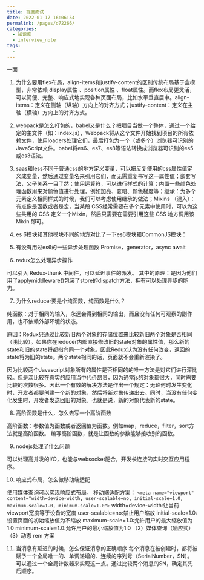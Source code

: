 ```yaml
---
title: 百度面试
date: 2022-01-17 16:06:54
permalink: /pages/d72266/
categories:
  - 知识库
  - interview_note
tags:
  - 
---
```




一面
1. 为什么要用flex布局，align-items和justify-content的区别传统布局基于盒模型，非常依赖 display属性 、position属性 、float属性。而flex布局更灵活，可以简便、完整、响应式地实现各种页面布局，比如水平垂直居中。align-items：定义在侧轴（纵轴）方向上的对齐方式；justify-content：定义在主轴（横轴）方向上的对齐方式。

2. webpack是怎么打包的，babel又是什么？把项目当做一个整体，通过一个给定的主文件（如：index.js），Webpack将从这个文件开始找到项目的所有依赖文件，使用loaders处理它们，最后打包为一个（或多个）浏览器可识别的JavaScript文件。babel将es6、es7、es8等语法转换成浏览器可识别的es5或es3语法。

3. saas和less不同于普通css的地方定义变量，可以把反复使用的css属性值定义成变量，然后通过变量名来引用它们，而无需重复书写这一属性值；嵌套写法，父子关系一目了然；使用运算符，可以进行样式的计算；内置一些颜色处理函数用来对颜色值进行处理，例如加亮、变暗、颜色梯度等；继承：为多个元素定义相同样式的时候，我们可以考虑使用继承的做法；Mixins （混入）：有点像是函数或者是宏，当某段 CSS经常需要在多个元素中使用时，可以为这些共用的 CSS 定义一个Mixin，然后只需要在需要引用这些 CSS 地方调用该 Mixin 即可。

4. es 6模块和其他模块不同的地方对比了一下es6模块和CommonJS模块：

5. 有没有用过es6的一些异步处理函数
   Promise，generator，async await

6. redux怎么处理异步操作

可以引入 Redux-thunk 中间件，可以延迟事件的派发。
其中的原理：是因为他们用了applymiddleware()包装了store的dispatch方法，拥有可以处理异步的能力。

7. 为什么reducer要是个纯函数，纯函数是什么？

纯函数：对于相同的输入，永远会得到相同的输出，而且没有任何可观察的副作用，也不依赖外部环境的状态。

原因：Redux只通过比较新旧两个对象的存储位置来比较新旧两个对象是否相同（浅比较）。如果你在reducer内部直接修改旧的state对象的属性值，那么新的state和旧的state将都指向同一个对象。因此Redux认为没有任何改变，返回的state将为旧的state。两个state相同的话，页面就不会重新渲染了。

因为比较两个Javascript对象所有的属性是否相同的的唯一方法是对它们进行深比较。但是深比较在真实的应用当中代价昂贵，因为通常js的对象都很大，同时需要比较的次数很多。因此一个有效的解决方法是作出一个规定：无论何时发生变化时，开发者都要创建一个新的对象，然后将新对象传递出去。同时，当没有任何变化发生时，开发者发送回旧的对象。也就是说，新的对象代表新的state。

8. 高阶函数是什么，怎么去写一个高阶函数

高阶函数：参数值为函数或者返回值为函数。例如map，reduce，filter，sort方法就是高阶函数。
编写高阶函数，就是让函数的参数能够接收别的函数。

9. nodejs处理了什么问题

可以处理高并发的I/O，也能与websocket配合，开发长连接的实时交互应用程序。

10. 响应式布局，怎么做移动端适配

使用媒体查询可以实现响应式布局。
移动端适配方案：
`<meta name="viewport" content="width=device-width, user-scalable=no, initial-scale=1.0, maximum-scale=1.0, minimum-scale=1.0">`
width=device-width:让当前viewport宽度等于设备的宽度
user-scalable=no:禁止用户缩放
initial-scale=1.0: 设置页面的初始缩放值为不缩放
maximum-scale=1.0:允许用户的最大缩放值为1.0
minimum-scale=1.0:允许用户的最小缩放值为1.0
（2）媒体查询（响应式）
（3）动态 rem 方案

11. 当消息有延迟的时候，怎么保证消息的正确顺序
每个消息在被创建时，都将被赋予一个全局唯一的、单调递增的、连续的序列号（SerialNumber，SN）。可以通过一个全局计数器来实现这一点。通过比较两个消息的SN，确定其先后顺序。
